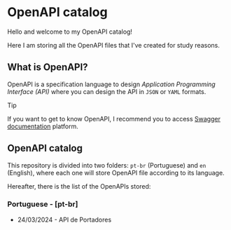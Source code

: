 # OpenAPI catalog

Hello and welcome to my OpenAPI catalog!

Here I am storing all the OpenAPI files that I've created for study reasons.

## What is OpenAPI?

OpenAPI is a specification language to design *Application Programming Interface (API)* where you can design the API in `JSON` or `YAML` formats.

> [!TIP]
> If you want to get to know OpenAPI, I recommend you to access [Swagger documentation](https://swagger.io/docs/) platform.

## OpenAPI catalog

This repository is divided into two folders: `pt-br` (Portuguese) and `en` (English), where each one will store OpenAPI file according to its language.

Hereafter, there is the list of the OpenAPIs stored:

### Portuguese - [pt-br]

- 24/03/2024 - API de Portadores







